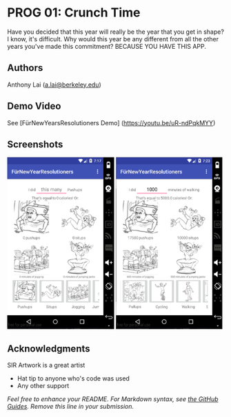 # PROG 01: Crunch Time

Have you decided that this year will really be the year that you get in shape? I know, it's difficult. Why would this year be any different from all the other years you've made this commitment? BECAUSE YOU HAVE THIS APP.

## Authors

Anthony Lai ([a.lai@berkeley.edu](mailto:a.lai@berkeley.edu))

## Demo Video

See [FürNewYearsResolutioners Demo] (https://youtu.be/uR-ndPqkMYY)

## Screenshots

<img src="screenshots/basic.png" height="400" alt="Screenshot"/>
<img src="screenshots/1000.png" height="400" alt="Screenshot"/>

## Acknowledgments

SIR Artwork is a great artist

* Hat tip to anyone who's code was used
* Any other support

*Feel free to enhance your README. For Markdown syntax, see [the GitHub Guides](https://guides.github.com/features/mastering-markdown/). Remove this line in your submission.*
